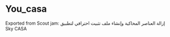 # You_casa
Exported from Scout jam: إزالة العناصر المحاكية وإنشاء ملف تثبيت احترافي لتطبيق Sky CASA
